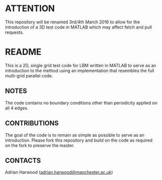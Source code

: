 # ATTENTION #
This repository will be renamed 3rd/4th March 2016 to allow for the introduction of a 3D test code in MATLAB which may affect fetch and pull requests.


# README #
This is a 2D, single grid test code for LBM written in MATLAB to serve as an introduction to the method using an implementation that resembles the full multi-grid parallel code.

## NOTES ##
The code contains no boundary conditions other than periodicity applied on all 4 edges.

## CONTRIBUTIONS ##
The goal of the code is to remain as simple as possible to serve as an introduction. Please fork this repository and build on the code as required on the fork to preserve the master.

## CONTACTS ##
Adrian Harwood (adrian.harwood@manchester.ac.uk)
